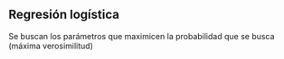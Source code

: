## Regresión logística
Se buscan los parámetros que maximicen la probabilidad que se busca (máxima verosimilitud)

